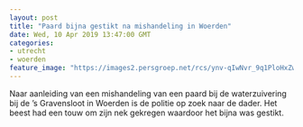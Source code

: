 ```yaml
---
layout: post
title: "Paard bijna gestikt na mishandeling in Woerden"
date: Wed, 10 Apr 2019 13:47:00 GMT
categories: 
- utrecht 
- woerden 
feature_image: "https://images2.persgroep.net/rcs/ynv-qIwNvr_9q1PloHxZwTkoXCM/diocontent/144089816/_fitwidth/400/?appId=21791a8992982cd8da851550a453bd7f&quality=0.7"
---
```


Naar aanleiding van een mishandeling van een paard bij de waterzuivering bij de ’s Gravensloot in Woerden is de politie op zoek naar de dader. Het beest had een touw om zijn nek gekregen waardoor het bijna was gestikt.
